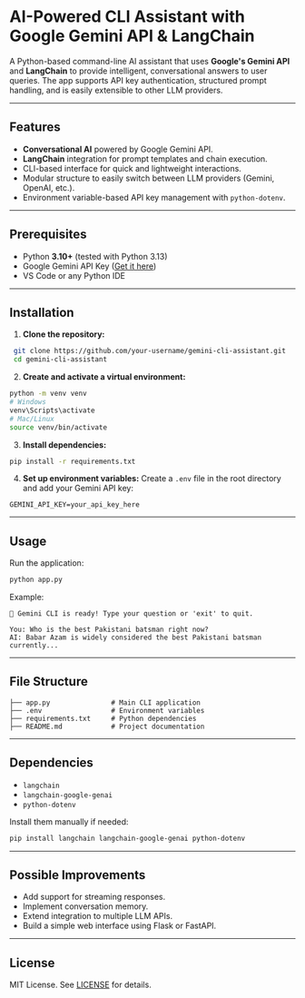 # AI-Powered CLI Assistant with Google Gemini API & LangChain

A Python-based command-line AI assistant that uses **Google's Gemini API** and **LangChain** to provide intelligent, conversational answers to user queries. The app supports API key authentication, structured prompt handling, and is easily extensible to other LLM providers.

---

## Features

* **Conversational AI** powered by Google Gemini API.
* **LangChain** integration for prompt templates and chain execution.
* CLI-based interface for quick and lightweight interactions.
* Modular structure to easily switch between LLM providers (Gemini, OpenAI, etc.).
* Environment variable-based API key management with `python-dotenv`.

---

## Prerequisites

* Python **3.10+** (tested with Python 3.13)
* Google Gemini API Key ([Get it here](https://ai.google.dev/))
* VS Code or any Python IDE

---

## Installation

1. **Clone the repository:**

```bash
 git clone https://github.com/your-username/gemini-cli-assistant.git
 cd gemini-cli-assistant
```

2. **Create and activate a virtual environment:**

```bash
python -m venv venv
# Windows
venv\Scripts\activate
# Mac/Linux
source venv/bin/activate
```

3. **Install dependencies:**

```bash
pip install -r requirements.txt
```

4. **Set up environment variables:**
   Create a `.env` file in the root directory and add your Gemini API key:

```env
GEMINI_API_KEY=your_api_key_here
```

---

## Usage

Run the application:

```bash
python app.py
```

Example:

```
🤖 Gemini CLI is ready! Type your question or 'exit' to quit.

You: Who is the best Pakistani batsman right now?
AI: Babar Azam is widely considered the best Pakistani batsman currently...
```

---

## File Structure

```
├── app.py               # Main CLI application
├── .env                 # Environment variables
├── requirements.txt     # Python dependencies
├── README.md            # Project documentation
```

---

## Dependencies

* `langchain`
* `langchain-google-genai`
* `python-dotenv`

Install them manually if needed:

```bash
pip install langchain langchain-google-genai python-dotenv
```

---

## Possible Improvements

* Add support for streaming responses.
* Implement conversation memory.
* Extend integration to multiple LLM APIs.
* Build a simple web interface using Flask or FastAPI.

---

## License

MIT License. See [LICENSE](LICENSE) for details.
